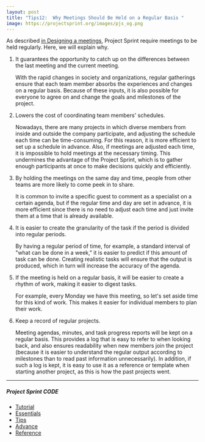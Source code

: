 ```yaml
---
layout: post
title: "Tips12:  Why Meetings Should Be Held on a Regular Basis "
image: https://projectsprint.org/images/pjs_og.png
---
```


As described [in Designing a meetings](../tutorial/section2-3.md), Project Sprint require meetings to be held regularly. Here, we will explain why.

1. It guarantees the opportunity to catch up on the differences between the last meeting and the current meeting.

   With the rapid changes in society and organizations, regular gatherings ensure that each team member absorbs the experiences and changes on a regular basis. Because of these inputs, it is also possible for everyone to agree on and change the goals and milestones of the project.

2. Lowers the cost of coordinating team members' schedules.

   Nowadays, there are many projects in which diverse members from inside and outside the company participate, and adjusting the schedule each time can be time-consuming. For this reason, it is more efficient to set up a schedule in advance. Also, if meetings are adjusted each time, it is impossible to hold meetings at the necessary timing. This undermines the advantage of the Project Sprint, which is to gather enough participants at once to make decisions quickly and efficiently.

3. By holding the meetings on the same day and time, people from other teams are more likely to come peek in to share.

   It is common to invite a specific guest to comment as a specialist on a certain agenda, but if the regular time and day are set in advance, it is more efficient since there is no need to adjust each time and just invite them at a time that is already available.

4. It is easier to create the granularity of the task if the period is divided into regular periods.

   By having a regular period of time, for example, a standard interval of "what can be done in a week," it is easier to predict if this amount of task can be done. Creating realistic tasks will ensure that the output is produced, which in turn will increase the accuracy of the agenda.

5. If the meeting is held on a regular basis, it will be easier to create a rhythm of work, making it easier to digest tasks.

   For example, every Monday we have this meeting, so let's set aside time for this kind of work. This makes it easier for individual members to plan their work.

6. Keep a record of regular projects.

   Meeting agendas, minutes, and task progress reports will be kept on a regular basis. This provides a log that is easy to refer to when looking back, and also ensures readability when new members join the project (because it is easier to understand the regular output according to milestones than to read past information unnecessarily). In addition, if such a log is kept, it is easy to use it as a reference or template when starting another project, as this is how the past projects went.

---

##### Project Sprint CODE
- [Tutorial](../tutorial/index.md)
- [Essentials](../essentials.md)
- [Tips](../tips/index.md)
- [Advance](../advance.md)
- [Reference](../reference.md)
